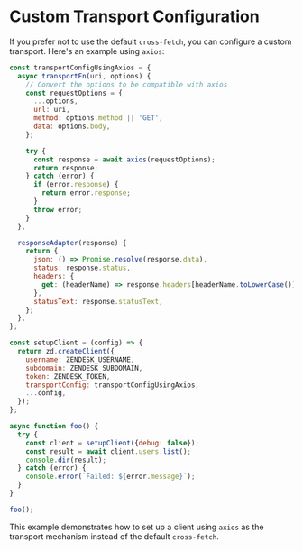 # Custom Transport Configuration

If you prefer not to use the default `cross-fetch`, you can configure a custom transport. Here's an example using `axios`:

```js
const transportConfigUsingAxios = {
  async transportFn(uri, options) {
    // Convert the options to be compatible with axios
    const requestOptions = {
      ...options,
      url: uri,
      method: options.method || 'GET',
      data: options.body,
    };

    try {
      const response = await axios(requestOptions);
      return response;
    } catch (error) {
      if (error.response) {
        return error.response;
      }
      throw error;
    }
  },

  responseAdapter(response) {
    return {
      json: () => Promise.resolve(response.data),
      status: response.status,
      headers: {
        get: (headerName) => response.headers[headerName.toLowerCase()],
      },
      statusText: response.statusText,
    };
  },
};

const setupClient = (config) => {
  return zd.createClient({
    username: ZENDESK_USERNAME,
    subdomain: ZENDESK_SUBDOMAIN,
    token: ZENDESK_TOKEN,
    transportConfig: transportConfigUsingAxios,
    ...config,
  });
};

async function foo() {
  try {
    const client = setupClient({debug: false});
    const result = await client.users.list();
    console.dir(result);
  } catch (error) {
    console.error(`Failed: ${error.message}`);
  }
}

foo();
```

This example demonstrates how to set up a client using `axios` as the transport mechanism instead of the default `cross-fetch`.
